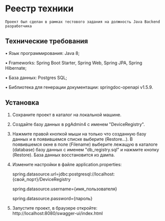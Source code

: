 # Реестр техники
    Проект был сделан в рамках тестового задания на должность Java Backend разработчика

## Технические требования

•	Язык программирования: Java 8;

•	Frameworks: Spring Boot Starter, Spring Web, Spring JPA, Spring Hibernate;

•	База данных: Postgres SQL;

•	Библиотека для генерации документации: springdoc-openapi v1.5.9.

## Установка

1. Сохраните проект в каталог на локальной машине.
2. Создайте базу данных в pgAdmin4 с именем "DeviceRegistry".
3. Нажмите правой кнопкой мыши на только что созданную базу данных и в появившемся списке выберите (Restore...). В появившемся окне в поле (Filename) выберите лежащую в каталоге (database) базу данных с именем "db_registry.sql" и нажмите кнопку (Restore). База данных восстановится из дампа.
4. Измените настройки в файле application.properties:

    spring.datasource.url=jdbc:postgresql://localhost:{свой_порт}/DeviceRegistry

    spring.datasource.username={имя_пользователя}

    spring.datasource.password={пароль}
5. Запустите проект, в браузере откройте:
   http://localhost:8080/swagger-ui/index.html